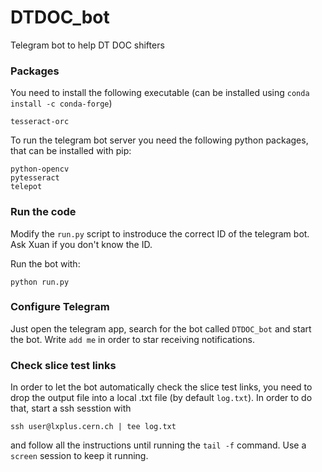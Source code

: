 # DTDOC_bot
Telegram bot to help DT DOC shifters

### Packages

You need to install the following executable (can be installed using `conda install -c conda-forge`)

    tesseract-orc

To run the telegram bot server you need the following python packages, that can be installed with pip:

    python-opencv
    pytesseract
    telepot

### Run the code

Modify the `run.py` script to instroduce the correct ID of the telegram bot. Ask Xuan if you don't know the ID.

Run the bot with:

    python run.py

### Configure Telegram

Just open the telegram app, search for the bot called `DTDOC_bot` and start the bot. Write `add me` in order to star receiving notifications.

### Check slice test links

In order to let the bot automatically check the slice test links, you need to drop the output file into a local .txt file (by default `log.txt`). In order to do that, start a ssh sesstion with

    ssh user@lxplus.cern.ch | tee log.txt

and follow all the instructions until running the `tail -f` command. Use a `screen` session to keep it running. 
